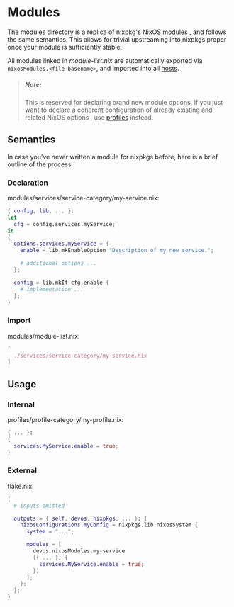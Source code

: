 # Modules
The modules directory is a replica of nixpkg's NixOS [modules][nixpkgs-modules]
, and follows the same semantics. This allows for trivial upstreaming into
nixpkgs proper once your module is sufficiently stable.

All modules linked in _module-list.nix_ are automatically exported via
`nixosModules.<file-basename>`, and imported into all [hosts](../hosts).


> ##### _Note:_
> This is reserved for declaring brand new module options. If you just want to
> declare a coherent configuration of already existing and related NixOS options
> , use [profiles](../profiles) instead.

## Semantics
In case you've never written a module for nixpkgs before, here is a brief
outline of the process.

### Declaration
modules/services/service-category/my-service.nix:
```nix
{ config, lib, ... }:
let
  cfg = config.services.myService;
in
{
  options.services.myService = {
    enable = lib.mkEnableOption "Description of my new service.";

    # additional options ...
  };

  config = lib.mkIf cfg.enable {
    # implementation ...
  };
}
```

### Import
modules/module-list.nix:
```nix
[
  ./services/service-category/my-service.nix
]
```

## Usage

### Internal
profiles/profile-category/my-profile.nix:
```nix
{ ... }:
{
  services.MyService.enable = true;
}
```

### External
flake.nix:
```nix
{
  # inputs omitted

  outputs = { self, devos, nixpkgs, ... }: {
    nixosConfigurations.myConfig = nixpkgs.lib.nixosSystem {
      system = "...";

      modules = [
        devos.nixosModules.my-service
        ({ ... }: {
          services.MyService.enable = true;
        })
      ];
    };
  };
}
```

[nixpkgs-modules]: https://github.com/NixOS/nixpkgs/tree/master/nixos/modules
